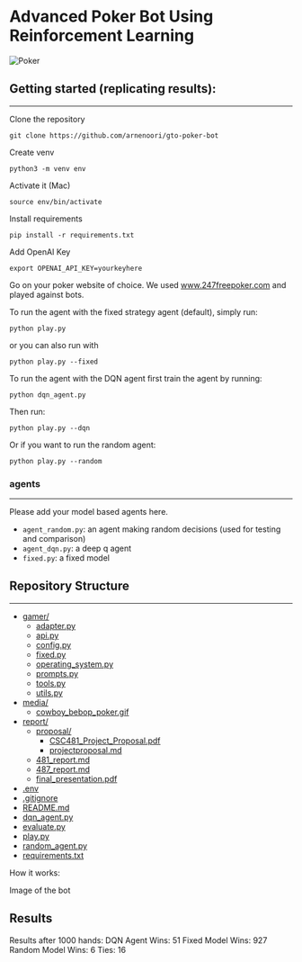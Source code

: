 # Advanced Poker Bot Using Reinforcement Learning

![Poker](media/cowboy_bebop_poker.gif)

<!-- 
Acknowledges that this is a project in CSC 481 - Knowledge Based Systems at Cal Poly and includes the instructor's name
Gives credit to any external resources the project is based on (libraries, competition frameworks, etc.)
Has clear instructions for how to install any dependencies and how to run the main use cases with various parameters.
For example, if you implemented various agents that play tic-tac-toe on a board of any size versus either a human or another agent , your readme should inform the reader how to play as a human versus any of the agents, on a board of any size.
Either has instructions for how to reproduce the main results in your report, or has links to any tables, graphics and summarizations of the result.
For example, if you validated a heuristic agent and a tree search agent by having them play 10k matches against each other, your readme should also inform the reader how to run that evaluation scenario. If you collected data about a high number of agents, it should also include a table that summarizes the result of each match-up.

-->

## Getting started (replicating results):
------
Clone the repository
```
git clone https://github.com/arnenoori/gto-poker-bot
```

Create venv
```
python3 -m venv env
```
Activate it (Mac)
```
source env/bin/activate
```
Install requirements
```
pip install -r requirements.txt
```
Add OpenAI Key
```
export OPENAI_API_KEY=yourkeyhere
```

Go on your poker website of choice. We used www.247freepoker.com and played against bots.

To run the agent with the fixed strategy agent (default), simply run:
```
python play.py
```

or you can also run with
```
python play.py --fixed
```

To run the agent with the DQN agent first train the agent by running:
```
python dqn_agent.py
```
Then run:
```
python play.py --dqn
```

Or if you want to run the random agent:
```
python play.py --random
```

### agents
---
Please add your model based agents here.

-  ``agent_random.py``: an agent making random decisions (used for testing and comparison)
-  ``agent_dqn.py``: a deep q agent
-  ``fixed.py``: a fixed model

## Repository Structure
---

* [gamer/](./group-project/gamer)
  * [adapter.py](./group-project/gamer/adapter.py)
  * [api.py](./group-project/gamer/api.py)
  * [config.py](./group-project/gamer/config.py)
  * [fixed.py](./group-project/gamer/fixed.py)
  * [operating_system.py](./group-project/gamer/operating_system.py)
  * [prompts.py](./group-project/gamer/prompts.py)
  * [tools.py](./group-project/gamer/tools.py)
  * [utils.py](./group-project/gamer/utils.py)
* [media/](./group-project/media)
  * [cowboy_bebop_poker.gif](./group-project/media/cowboy_bebop_poker.gif)
* [report/](./group-project/report)
  * [proposal/](./group-project/report/proposal)
    * [CSC481_Project_Proposal.pdf](./group-project/report/proposal/CSC481_Project_Proposal.pdf)
    * [projectproposal.md](./group-project/report/proposal/projectproposal.md)
  * [481_report.md](./group-project/report/481_report.md)
  * [487_report.md](./group-project/report/487_report.md)
  * [final_presentation.pdf](./group-project/report/final_presentation.pdf)
* [.env](./group-project/.env)
* [.gitignore](./group-project/.gitignore)
* [README.md](./group-project/README.md)
* [dqn_agent.py](./group-project/dqn_agent.py)
* [evaluate.py](./group-project/evaluate.py)
* [play.py](./group-project/play.py)
* [random_agent.py](./group-project/random_agent.py)
* [requirements.txt](./group-project/requirements.txt)

How it works:

Image of the bot 

## Results

Results after 1000 hands:
DQN Agent Wins: 51
Fixed Model Wins: 927
Random Model Wins: 6
Ties: 16